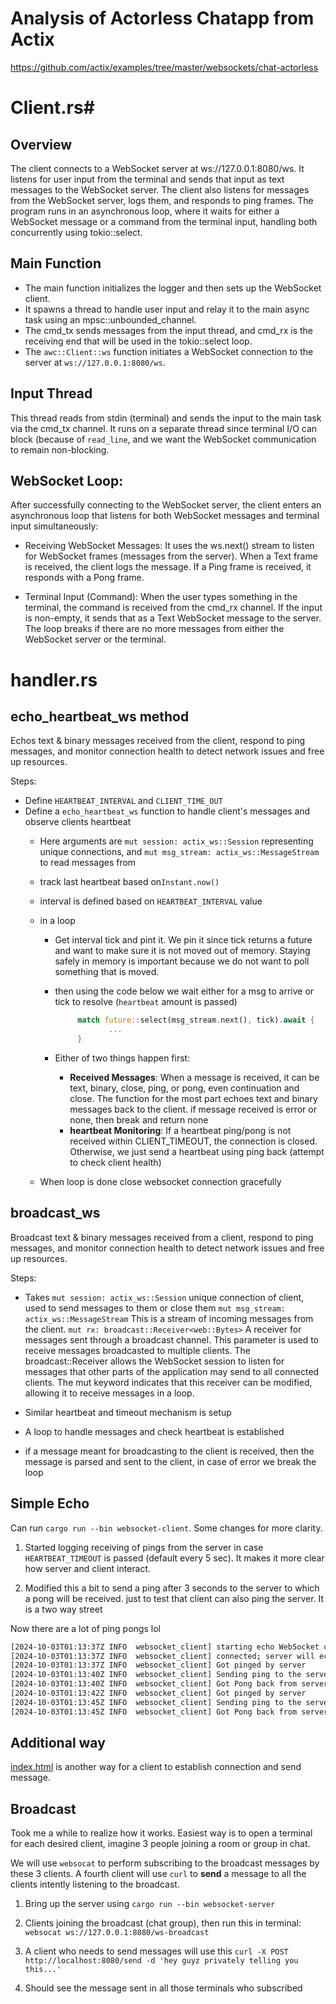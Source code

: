 # Analysis of Actorless Chatapp from Actix

https://github.com/actix/examples/tree/master/websockets/chat-actorless


# Client.rs#
## Overview
The client connects to a WebSocket server at ws://127.0.0.1:8080/ws.
It listens for user input from the terminal and sends that input as text messages to the WebSocket server.
The client also listens for messages from the WebSocket server, logs them, and responds to ping frames.
The program runs in an asynchronous loop, where it waits for either a WebSocket message or a 
command from the terminal input, handling both concurrently using tokio::select.

## Main Function

- The main function initializes the logger and then sets up the WebSocket client.
- It spawns a thread to handle user input and relay it to the main async task using an mpsc::unbounded_channel. 
- The cmd_tx sends messages from the input thread, and cmd_rx is the receiving end that will be used in the tokio::select loop.
- The `awc::Client::ws` function initiates a WebSocket connection to the server at `ws://127.0.0.1:8080/ws`.

## Input Thread

This thread reads from stdin (terminal) and sends the input to the main task via the cmd_tx channel. 
It runs on a separate thread since terminal I/O can block (because of `read_line`, 
and we want the WebSocket communication to remain non-blocking.

## WebSocket Loop:

After successfully connecting to the WebSocket server, the client enters an asynchronous loop that listens for both 
WebSocket messages and terminal input simultaneously: 

- Receiving WebSocket Messages: 
It uses the ws.next() stream to listen for WebSocket frames (messages from the server). When a Text frame is received, 
the client logs the message. If a Ping frame is received, it responds with a Pong frame. 

- Terminal Input (Command): 
When the user types something in the terminal, the command is received from the cmd_rx channel. If the input is non-empty, 
it sends that as a Text WebSocket message to the server. The loop breaks if there are no more messages from either the WebSocket server 
or the terminal.

# handler.rs

## echo_heartbeat_ws method
Echos text & binary messages received from the client, respond to ping messages, and monitor
connection health to detect network issues and free up resources.

Steps:
- Define `HEARTBEAT_INTERVAL` and `CLIENT_TIME_OUT`
- Define a `echo_heartbeat_ws` function to handle client's messages and observe clients heartbeat
  - Here arguments are     `mut session: actix_ws::Session` representing unique connections, 
    and `mut msg_stream: actix_ws::MessageStream` to read messages from 
  - track last heartbeat based on`Instant.now()`
  - interval is defined based on `HEARTBEAT_INTERVAL` value 
  - in a loop
    - Get interval tick and pint it. We pin it since tick returns a future and want to make sure it is not moved out of memory. 
     Staying safely in memory is important because we do not want to poll something that is moved.
    - then using the code below we wait either for a msg to arrive or tick to resolve (`heartbeat` amount is passed)
  
      ```rust
           match future::select(msg_stream.next(), tick).await {
                  ...
           }
      ```
    - Either of two things happen first:
      - **Received Messages**: When a message is received, it can be text, binary, close, ping, or pong, even continuation and 
        close. The function for the most part echoes text and binary messages back to the client.
        if message received is error or none, then break and return none
      - **heartbeat Monitoring**: If a heartbeat ping/pong is not received within CLIENT_TIMEOUT, the connection is closed.
      Otherwise, we just send a heartbeat using ping back (attempt to check client health)
  
  - When loop is done close websocket connection gracefully

## broadcast_ws
Broadcast text & binary messages received from a client, respond to ping messages, and monitor
connection health to detect network issues and free up resources.

Steps: 
- Takes
  `mut session: actix_ws::Session` unique connection of client, used to send messages to them or close them
  `mut msg_stream: actix_ws::MessageStream`  This is a stream of incoming messages from the client.
  `mut rx: broadcast::Receiver<web::Bytes>` A receiver for messages sent through a broadcast channel.
  This parameter is used to receive messages broadcasted to multiple clients. The broadcast::Receiver allows the
  WebSocket session to listen for messages that other parts of the application may send to all connected clients. 
  The mut keyword indicates that this receiver can be modified, allowing it to receive messages in a loop.

- Similar heartbeat and timeout mechanism is setup
- A loop to handle messages and check heartbeat is established
- if a message meant for broadcasting to the client is received, then the message is parsed and sent to the client,
in case of error we break the loop

## Simple Echo
Can run `cargo run --bin websocket-client`.
Some changes for more clarity. 
1. Started logging receiving of pings from the server in case `HEARTBEAT_TIMEOUT` is passed (default every 5 sec).
It makes it more clear how server and client interact. 

2. Modified this a bit to send a ping after 3 seconds to the server to which a pong will be received. 
just to test that client can also ping the server. It is a two way street

Now there are a lot of ping pongs lol

```bash
[2024-10-03T01:13:37Z INFO  websocket_client] starting echo WebSocket client
[2024-10-03T01:13:37Z INFO  websocket_client] connected; server will echo messages sent
[2024-10-03T01:13:37Z INFO  websocket_client] Got pinged by server
[2024-10-03T01:13:40Z INFO  websocket_client] Sending ping to the server
[2024-10-03T01:13:40Z INFO  websocket_client] Got Pong back from server
[2024-10-03T01:13:42Z INFO  websocket_client] Got pinged by server
[2024-10-03T01:13:45Z INFO  websocket_client] Sending ping to the server
[2024-10-03T01:13:45Z INFO  websocket_client] Got Pong back from server

```


## Additional way 
[index.html](./static/index.html) is another way for a client to establish connection and send message.

## Broadcast
Took me a while to realize how it works. Easiest way is to open a terminal for each desired client, imagine
3 people joining a room or group in chat. 

We will use `websocat` to perform subscribing to the broadcast messages by these 3 clients. A fourth client
will use `curl` to **send** a message to all the clients intently listening to the broadcast.

1. Bring up the server using 
`cargo run --bin websocket-server`

2. Clients joining the broadcast (chat group), then run this in terminal:
`websocat ws://127.0.0.1:8080/ws-broadcast `

3. A client who needs to send messages will use this
`curl -X POST http://localhost:8080/send -d 'hey guyz privately telling you this...'`

4. Should see the message sent in all those terminals who subscribed